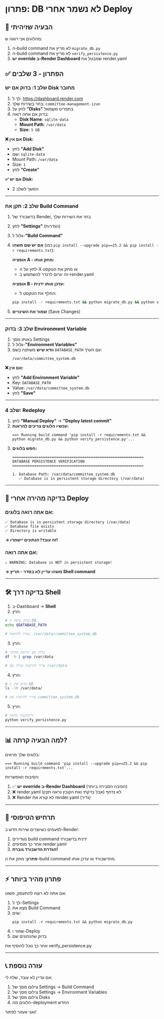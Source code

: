 # פתרון: DB לא נשמר אחרי Deploy

## 🔴 הבעיה שזיהיתי

מהלוגים אני רואה ש:
1. ה-build command לא מריץ את `migrate_db.py` 
2. ה-build command לא מריץ את `verify_persistence.py`
3. **יש override ב-Render Dashboard** שמבטל את render.yaml

## ✅ הפתרון - 3 שלבים

### שלב 1: בדוק אם יש Disk מחובר

1. לך ל: https://dashboard.render.com
2. בחר בשירות שלך: `committee-management-izun`
3. לחץ על **"Disks"** בתפריט משמאל
4. בדוק אם אתה רואה:
   - **Disk Name**: `sqlite-data`
   - **Mount Path**: `/var/data`
   - **Size**: `1 GB`

**❌ אם אין Disk:**
- לחץ **"Add Disk"**
- שם: `sqlite-data`
- Mount Path: `/var/data`
- Size: `1`
- לחץ **"Create"**

**✅ אם יש Disk:**
- המשך לשלב 2

---

### שלב 2: תקן את Build Command

1. בדשבורד של Render, בחר את השירות שלך
2. לחץ **"Settings"** (הגדרות)
3. גלול ל-**"Build Command"**
4. **אם יש שם משהו** (כמו `pip install --upgrade pip==25.2 && pip install -r requirements.txt`):
   
   **אופציה A - מחק אותו:**
   - לחץ על ה-X או מחק את הטקסט
   - זה יגרום לרנדר להשתמש ב-render.yaml
   
   **אופציה B - עדכן אותו ידנית:**
   - החלף את הטקסט ל:
   ```bash
   pip install -r requirements.txt && python migrate_db.py && python verify_persistence.py
   ```

5. **שמור את השינויים** (Save Changes)

---

### שלב 3: בדוק Environment Variable

1. באותו מסך Settings
2. גלול ל-**"Environment Variables"**
3. **וודא שיש** משתנה בשם `DATABASE_PATH` עם הערך:
   ```
   /var/data/committee_system.db
   ```

**❌ אם אין:**
- לחץ **"Add Environment Variable"**
- Key: `DATABASE_PATH`
- Value: `/var/data/committee_system.db`
- לחץ **"Save"**

---

### שלב 4: Redeploy

1. לחץ **"Manual Deploy"** → **"Deploy latest commit"**
2. **עכשיו הלוגים צריכים להראות:**
   ```
   ==> Running build command 'pip install -r requirements.txt && python migrate_db.py && python verify_persistence.py'...
   ```
3. **חפש בלוגים:**
   ```
   ============================================================
   DATABASE PERSISTENCE VERIFICATION
   ============================================================
   
   1. Database Path: /var/data/committee_system.db
      ✅ Database is in persistent storage directory (/var/data)
   ```

---

## 🎯 בדיקה מהירה אחרי Deploy

### אם אתה רואה בלוגים:
```
✅ Database is in persistent storage directory (/var/data)
✅ Database file exists
✅ Directory is writable
```

**→ זה עובד! הנתונים יישמרו!**

### אם אתה רואה:
```
⚠️ WARNING: Database is NOT in persistent storage!
```

**→ משהו עדיין לא בסדר - תריץ Shell command**

---

## 🛠️ בדיקה דרך Shell

1. ב-Dashboard → **Shell**
2. הרץ:
```bash
# בדוק איפה ה-DB
echo $DATABASE_PATH

# צריך להראות: /var/data/committee_system.db
```

3. הרץ:
```bash
# בדוק אם הדיסק מחובר
df -h | grep /var/data

# צריך להראות שורה עם /var/data
```

4. הרץ:
```bash
# בדוק את ה-DB
ls -lh /var/data/

# צריך להראות את committee_system.db
```

5. הרץ:
```bash
# וריפיקציה מלאה
python verify_persistence.py
```

---

## 📊 למה הבעיה קרתה?

בלוגים שלך מראים:
```
==> Running build command 'pip install --upgrade pip==25.2 && pip install -r requirements.txt'...
```

הסיבות האפשריות:
1. ✅ **יש override ב-Render Dashboard** (הסיבה הסבירה ביותר)
2. ❌ render.yaml לא נדחף (אבל בדקתי ואת הקובץ נראה תקין)
3. ❌ Render לא קורא את render.yaml (נדיר)

---

## 🎯 תרחיש הטיפוסי

לפעמים כשיוצרים שירות חדש ב-Render:
1. מגדירים build command ידנית בדשבורד
2. אחר כך מוסיפים render.yaml
3. **הגדרת הדשבורד גוברת!**

**פתרון**: מחק את ה-build command מהדשבורד או עדכן אותו.

---

## ⚡ פתרון מהיר ביותר

אם אתה לא רוצה להתעסק, פשוט:

1. לך ל-Settings
2. מצא את Build Command
3. שים:
   ```
   pip install -r requirements.txt && python migrate_db.py
   ```
4. שמור ו-Deploy
5. בדוק שהנתונים שם

אחר כך נוכל להוסיף את verify_persistence.py

---

## 📞 עזרה נוספת

אם עדיין לא עובד, שלח לי:
1. צילום מסך של Settings → Build Command
2. צילום מסך של Settings → Environment Variables
3. צילום מסך של Disks
4. הלוגים מה-deployment החדש

ואני אעזור לפתור!

